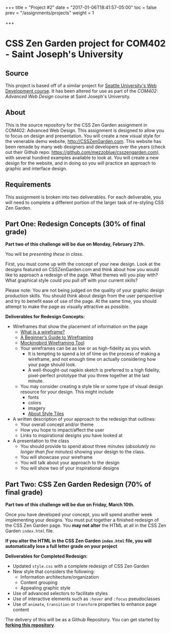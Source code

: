+++
title = "Project #2"
date = "2017-01-06T18:41:57-05:00"
toc = false
prev = "/assignments/projects"
weight = 1

+++

CSS Zen Garden project for COM402 - Saint Joseph's University
=======================

Source
------------

This project is based off of a similar project for [Seattle University's Web Development course](http://webdev.seattleu.edu/). It has been altered for use as part of the _COM402: Advanced Web Design_ course at Saint Joseph's University.

About
------------

This is the source repository for the CSS Zen Garden assignment in COM402: Advanced Web Design. 
This assignment is designed to allow you to
focus on design and presentation. You will create a new visual style for the
venerable demo website, http://CSSZenGarden.com. This website has been remade by many
web designers and developers over the years (check out their Github repo:
https://github.com/mezzoblue/csszengarden.com), with several hundred examples
available to look at. You will create a new design for the website, and in
doing so you will practice an approach to graphic and interface design.

Requirements
------------

This assignment is broken into two deliverables. For each deliverable, you will
need to complete a different portion of the larger task of re-styling CSS Zen
Garden.

Part One: Redesign Concepts (30% of final grade)
---------------------------

**Part two of this challenge will be due on Monday, February 27th.**

You will be *presenting these in class*.

First, you must come up with the concept of your new design. Look at the designs
featured on CSSZenGarden.com and think about how you would like to approach a
redesign of the page. What themes will you play with? What graphical style
could you pull off with your current skills?

Please note: You are not being judged on the quality of your graphic design
production skills. You should think about design from the user perspective and
try to benefit ease of use of the page. At the same time, you should attempt to
make the page as visually attractive as possible.

**Deliverables for Redesign Concepts:**

* Wireframes that show the placement of information on the page
  * [What is a wireframe?](https://www.codementor.io/nicolesaidy/getting-started-with-wireframes-du107vuh7)
  * [A Beginner’s Guide to Wireframing](https://webdesign.tutsplus.com/articles/a-beginners-guide-to-wireframing--webdesign-7399)
  * [Mockingbird Wireframing Tool](https://gomockingbird.com/home)
  * Your wireframes can be as low or as high-fidelity as you wish.
    * It is tempting to spend a lot of time on the process of making a wireframe, and not enough time on actually considering how your page should look.
    * A well-thought-out napkin sketch is preferred to a high fidelity, pixel-perfect prototype that you threw together at the last minute.
  * You may consider creating a style tile or some type of visual design resource for your design.  This might include
    * fonts
    * colors
    * imagery
    * [About Style Tiles](http://alistapart.com/article/style-tiles-and-how-they-work)
* A written description of your approach to the redesign that outlines:
  * Your overall concept and/or theme
  * How you hope to impact/affect the user
  * Links to inspirational designs you have looked at
* A presentation to the class
  * You should provide to spend about three minutes (*absolutely no longer than five minutes*) showing your design to the class.
  * You will showcase your wireframe
  * You will talk about your approach to the design
  * You will show two of your inspirational designs

Part Two: CSS Zen Garden Redesign (70% of final grade)
---------------------------------

**Part two of this challenge will be due on Friday, March 10th.**

Once you have developed your concept, you will spend another week implementing
your designs. You must put together a finished redesign of the CSS Zen Garden
page. You **may not alter** the HTML at all in the CSS Zen Garden `index.html` file.

**If you alter the HTML in the CSS Zen Garden `index.html` file, you will automatically lose a full letter grade on your project**

**Deliverables for Completed Redesign:**

* Updated `style.css` with a complete redesign of CSS Zen Garden
* New style that considers the following:
  * Information architecture/organization
  * Content grouping
  * Appealing graphic style
* Use of advanced selectors to facilitate styles
* Use of interactive elements such as ``:hover`` and ``:focus`` pseudoclasses
* Use of `animate`, `transition` or `transform` properties to enhance page content

The delivery of this will be as a Github Repository.  You can get started by [**forking this repository**](https://github.com/kellygrape/com402-css-zen-garden).